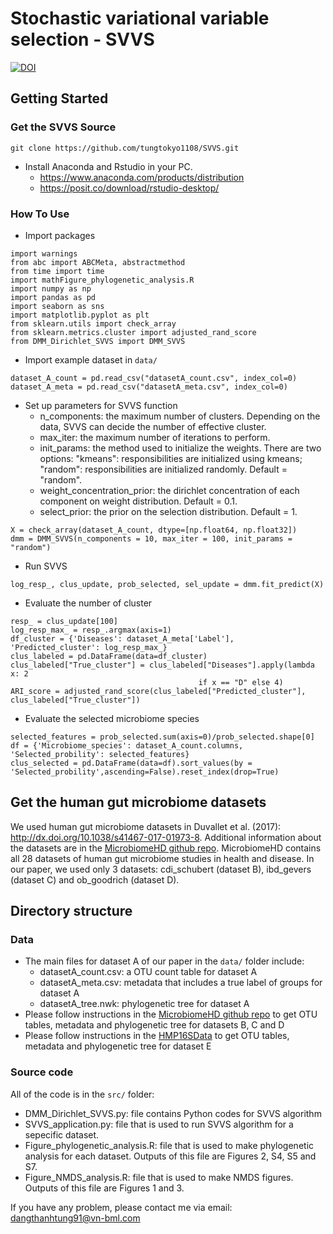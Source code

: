 # Stochastic variational variable selection - SVVS
[![DOI](https://zenodo.org/badge/387373494.svg)](https://zenodo.org/badge/latestdoi/387373494)

## Getting Started 
### Get the SVVS Source

```
git clone https://github.com/tungtokyo1108/SVVS.git 
```

- Install Anaconda and Rstudio in your PC. 
    - https://www.anaconda.com/products/distribution
    - https://posit.co/download/rstudio-desktop/

### How To Use 

- Import packages 
```
import warnings
from abc import ABCMeta, abstractmethod
from time import time 
import mathFigure_phylogenetic_analysis.R
import numpy as np
import pandas as pd
import seaborn as sns
import matplotlib.pyplot as plt
from sklearn.utils import check_array
from sklearn.metrics.cluster import adjusted_rand_score
from DMM_Dirichlet_SVVS import DMM_SVVS
```

- Import example dataset in  ```data/ ```
```
dataset_A_count = pd.read_csv("datasetA_count.csv", index_col=0)
dataset_A_meta = pd.read_csv("datasetA_meta.csv", index_col=0)
```

- Set up parameters for SVVS function
  - n_components: the maximum number of clusters. Depending on the data, SVVS can decide the number of effective cluster. 
  - max_iter: the maximum number of iterations to perform.
  - init_params: the method used to initialize the weights. There are two options: "kmeans": responsibilities are initialized using kmeans; "random": responsibilities are initialized randomly. Default = "random".
  - weight_concentration_prior: the dirichlet concentration of each component on weight distribution. Default = 0.1.
  - select_prior: the prior on the selection distribution. Default = 1. 

```
X = check_array(dataset_A_count, dtype=[np.float64, np.float32])
dmm = DMM_SVVS(n_components = 10, max_iter = 100, init_params = "random")
```

- Run SVVS 
```
log_resp_, clus_update, prob_selected, sel_update = dmm.fit_predict(X)
```

- Evaluate the number of cluster 
```
resp_ = clus_update[100]
log_resp_max_ = resp_.argmax(axis=1)
df_cluster = {'Diseases': dataset_A_meta['Label'], 'Predicted_cluster': log_resp_max_}
clus_labeled = pd.DataFrame(data=df_cluster)
clus_labeled["True_cluster"] = clus_labeled["Diseases"].apply(lambda x: 2 
                                          if x == "D" else 4)
ARI_score = adjusted_rand_score(clus_labeled["Predicted_cluster"], clus_labeled["True_cluster"])
```

- Evaluate the selected microbiome species 
```
selected_features = prob_selected.sum(axis=0)/prob_selected.shape[0]
df = {'Microbiome_species': dataset_A_count.columns, 'Selected_probility': selected_features}
clus_selected = pd.DataFrame(data=df).sort_values(by = 'Selected_probility',ascending=False).reset_index(drop=True)
``` 

## Get the human gut microbiome datasets

We used human gut microbiome datasets in Duvallet et al. (2017): http://dx.doi.org/10.1038/s41467-017-01973-8. Additional information about the datasets are in the [MicrobiomeHD github repo](https://github.com/cduvallet/microbiomeHD). MicrobiomeHD contains all 28 datasets of human gut microbiome studies in health and disease. In our paper, we used only 3 datasets: cdi_schubert (dataset B), ibd_gevers (dataset C) and ob_goodrich (dataset D).

## Directory structure

### Data

- The main files for dataset A of our paper in the ```data/``` folder include: 
    - datasetA_count.csv: a OTU count table for dataset A 
    - datasetA_meta.csv: metadata that includes a true label of groups for dataset A 
    - datasetA_tree.nwk: phylogenetic tree for dataset A
- Please follow instructions in the [MicrobiomeHD github repo](https://github.com/cduvallet/microbiomeHD) to get OTU tables, metadata and phylogenetic tree for datasets B, C and D 
- Please follow instructions in the [HMP16SData](https://bioconductor.org/packages/release/data/experiment/vignettes/HMP16SData/inst/doc/HMP16SData.html)  to get OTU tables, metadata and phylogenetic tree for dataset E     

### Source code

All of the code is in the ```src/``` folder:

- DMM_Dirichlet_SVVS.py: file contains Python codes for SVVS algorithm
- SVVS_application.py: file that is used to run SVVS algorithm for a sepecific dataset.
- Figure_phylogenetic_analysis.R: file that is used to make phylogenetic analysis for each dataset. Outputs of this file are Figures 2, S4, S5 and S7. 
- Figure_NMDS_analysis.R: file that is used to make NMDS figures. Outputs of this file are Figures 1 and 3.


If you have any problem, please contact me via email: dangthanhtung91@vn-bml.com  
